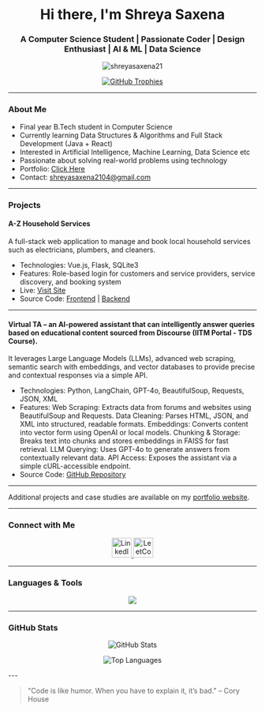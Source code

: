 <h1 align="center">Hi there, I'm Shreya Saxena</h1>
<h3 align="center">A Computer Science Student | Passionate Coder | Design Enthusiast | AI & ML | Data Science</h3>

<p align="center">
  <img src="https://komarev.com/ghpvc/?username=shreyasaxena21&label=Profile%20views&color=0e75b6&style=flat" alt="shreyasaxena21" />
</p>

<p align="center">
  <a href="https://github.com/ryo-ma/github-profile-trophy">
    <img src="https://github-profile-trophy.vercel.app/?username=shreyasaxena21&theme=flat&row=1&margin-w=10&no-frame=true&no-bg=true" alt="GitHub Trophies" />
  </a>
</p>

---

### About Me

- Final year B.Tech student in Computer Science  
- Currently learning Data Structures & Algorithms and Full Stack Development (Java + React)  
- Interested in Artificial Intelligence, Machine Learning, Data Science etc
- Passionate about solving real-world problems using technology  
- Portfolio: [Click Here](https://shreya-saxena-portfolio.vercel.app/) 
- Contact: shreyasaxena2104@gmail.com

---

### Projects

#### A-Z Household Services  
A full-stack web application to manage and book local household services such as electricians, plumbers, and cleaners.  
- Technologies: Vue.js, Flask, SQLite3  
- Features: Role-based login for customers and service providers, service discovery, and booking system  
- Live: [Visit Site](https://a-z-household-frontend.vercel.app/)  
- Source Code: [Frontend](https://github.com/shreyasaxena21/a-z-household-frontend) | [Backend](https://github.com/shreyasaxena21/a-z-household-backend)

---

#### Virtual TA – an AI-powered assistant that can intelligently answer queries based on educational content sourced from Discourse (IITM Portal - TDS Course).
It leverages Large Language Models (LLMs), advanced web scraping, semantic search with embeddings, and vector databases to provide precise and contextual responses via a simple API.
- Technologies: Python, LangChain, GPT-4o, BeautifulSoup, Requests, JSON, XML
- Features: Web Scraping: Extracts data from forums and websites using BeautifulSoup and Requests.
            Data Cleaning: Parses HTML, JSON, and XML into structured, readable formats.
            Embeddings: Converts content into vector form using OpenAI or local models.
            Chunking & Storage: Breaks text into chunks and stores embeddings in FAISS for fast retrieval.
            LLM Querying: Uses GPT-4o to generate answers from contextually relevant data.
            API Access: Exposes the assistant via a simple cURL-accessible endpoint.
- Source Code: [GitHub Repository](https://github.com/shreyasaxena21/Virtual-TA-Project)

---

Additional projects and case studies are available on my [portfolio website](https://shreya-saxena-portfolio.vercel.app/).

---

### Connect with Me

<p align="center">
  <a href="https://www.linkedin.com/in/shreya-saxena-16a011246/" target="_blank">
    <img src="https://skillicons.dev/icons?i=linkedin" alt="LinkedIn" height="40"/>
  </a>
  <a href="https://leetcode.com/u/shreyasaxena21/" target="_blank">
    <img src="https://raw.githubusercontent.com/rahuldkjain/github-profile-readme-generator/master/src/images/icons/Social/leet-code.svg" alt="LeetCode" height="40" width="40"/>
  </a>
</p>

---

### Languages & Tools

<p align="center">
  <img src="https://skillicons.dev/icons?i=java,js,html,css,python,mysql,postgres,vue,flask,postman,figma,bootstrap" />
</p>

---

### GitHub Stats

<p align="center">
  <img src="https://github-readme-stats.vercel.app/api?username=shreyasaxena21&show_icons=true&theme=default&hide_border=true" alt="GitHub Stats" />
</p>

<p align="center">
  <img src="https://github-readme-stats.vercel.app/api/top-langs/?username=shreyasaxena21&layout=compact&theme=default&hide_border=true" alt="Top Languages" />
</p>
---

> "Code is like humor. When you have to explain it, it’s bad." – Cory House
